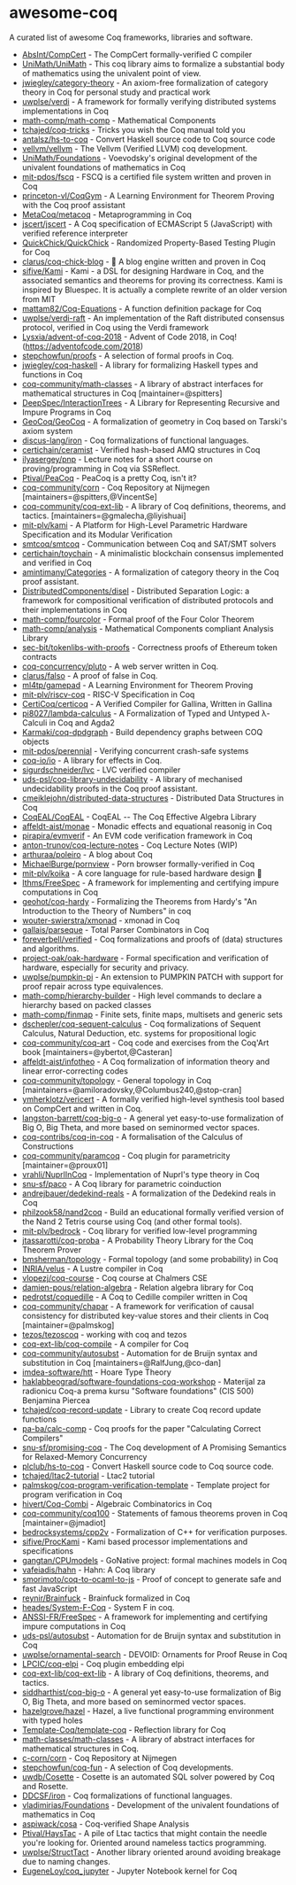 # awesome-coq

A curated list of awesome Coq frameworks, libraries and software.

* [AbsInt/CompCert](https://github.com/AbsInt/CompCert) - The CompCert formally-verified C compiler
* [UniMath/UniMath](https://github.com/UniMath/UniMath) - This coq library aims to formalize a substantial body of mathematics using the univalent point of view.
* [jwiegley/category-theory](https://github.com/jwiegley/category-theory) - An axiom-free formalization of category theory in Coq for personal study and practical work
* [uwplse/verdi](https://github.com/uwplse/verdi) - A framework for formally verifying distributed systems implementations in Coq
* [math-comp/math-comp](https://github.com/math-comp/math-comp) - Mathematical Components
* [tchajed/coq-tricks](https://github.com/tchajed/coq-tricks) - Tricks you wish the Coq manual told you
* [antalsz/hs-to-coq](https://github.com/antalsz/hs-to-coq) - Convert Haskell source code to Coq source code
* [vellvm/vellvm](https://github.com/vellvm/vellvm) - The Vellvm (Verified LLVM) coq development.
* [UniMath/Foundations](https://github.com/UniMath/Foundations) - Voevodsky's original development of the univalent foundations of mathematics in Coq
* [mit-pdos/fscq](https://github.com/mit-pdos/fscq) - FSCQ is a certified file system written and proven in Coq
* [princeton-vl/CoqGym](https://github.com/princeton-vl/CoqGym) - A Learning Environment for Theorem Proving with the Coq proof assistant
* [MetaCoq/metacoq](https://github.com/MetaCoq/metacoq) - Metaprogramming in Coq
* [jscert/jscert](https://github.com/jscert/jscert) - A Coq specification of ECMAScript 5 (JavaScript) with verified reference interpreter
* [QuickChick/QuickChick](https://github.com/QuickChick/QuickChick) - Randomized Property-Based Testing Plugin for Coq
* [clarus/coq-chick-blog](https://github.com/clarus/coq-chick-blog) - 🐣 A blog engine written and proven in Coq
* [sifive/Kami](https://github.com/sifive/Kami) - Kami - a DSL for designing Hardware in Coq, and the associated semantics and theorems for proving its correctness. Kami is inspired by Bluespec. It is actually a complete rewrite of an older version from MIT
* [mattam82/Coq-Equations](https://github.com/mattam82/Coq-Equations) - A function definition package for Coq
* [uwplse/verdi-raft](https://github.com/uwplse/verdi-raft) - An implementation of the Raft distributed consensus protocol, verified in Coq using the Verdi framework
* [Lysxia/advent-of-coq-2018](https://github.com/Lysxia/advent-of-coq-2018) - Advent of Code 2018, in Coq! (https://adventofcode.com/2018)
* [stepchowfun/proofs](https://github.com/stepchowfun/proofs) - A selection of formal proofs in Coq.
* [jwiegley/coq-haskell](https://github.com/jwiegley/coq-haskell) - A library for formalizing Haskell types and functions in Coq
* [coq-community/math-classes](https://github.com/coq-community/math-classes) - A library of abstract interfaces for mathematical structures in Coq [maintainer=@spitters]
* [DeepSpec/InteractionTrees](https://github.com/DeepSpec/InteractionTrees) - A Library for Representing Recursive and Impure Programs in Coq
* [GeoCoq/GeoCoq](https://github.com/GeoCoq/GeoCoq) - A formalization of geometry in Coq based on Tarski's axiom system
* [discus-lang/iron](https://github.com/discus-lang/iron) - Coq formalizations of functional languages.
* [certichain/ceramist](https://github.com/certichain/ceramist) - Verified hash-based AMQ structures in Coq
* [ilyasergey/pnp](https://github.com/ilyasergey/pnp) - Lecture notes for a short course on proving/programming in Coq via SSReflect.
* [Ptival/PeaCoq](https://github.com/Ptival/PeaCoq) - PeaCoq is a pretty Coq, isn't it?
* [coq-community/corn](https://github.com/coq-community/corn) - Coq Repository at Nijmegen [maintainers=@spitters,@VincentSe]
* [coq-community/coq-ext-lib](https://github.com/coq-community/coq-ext-lib) - A library of Coq definitions, theorems, and tactics. [maintainers=@gmalecha,@liyishuai]
* [mit-plv/kami](https://github.com/mit-plv/kami) - A Platform for High-Level Parametric Hardware Specification and its Modular Verification
* [smtcoq/smtcoq](https://github.com/smtcoq/smtcoq) - Communication between Coq and SAT/SMT solvers
* [certichain/toychain](https://github.com/certichain/toychain) - A minimalistic blockchain consensus implemented and verified in Coq
* [amintimany/Categories](https://github.com/amintimany/Categories) - A formalization of category theory in the Coq proof assistant.
* [DistributedComponents/disel](https://github.com/DistributedComponents/disel) - Distributed Separation Logic: a framework for compositional verification of distributed protocols and their implementations in Coq
* [math-comp/fourcolor](https://github.com/math-comp/fourcolor) - Formal proof of the Four Color Theorem
* [math-comp/analysis](https://github.com/math-comp/analysis) - Mathematical Components compliant Analysis Library
* [sec-bit/tokenlibs-with-proofs](https://github.com/sec-bit/tokenlibs-with-proofs) - Correctness proofs of Ethereum token contracts
* [coq-concurrency/pluto](https://github.com/coq-concurrency/pluto) - A web server written in Coq.
* [clarus/falso](https://github.com/clarus/falso) - A proof of false in Coq.
* [ml4tp/gamepad](https://github.com/ml4tp/gamepad) - A Learning Environment for Theorem Proving
* [mit-plv/riscv-coq](https://github.com/mit-plv/riscv-coq) - RISC-V Specification in Coq
* [CertiCoq/certicoq](https://github.com/CertiCoq/certicoq) - A Verified Compiler for Gallina, Written in Gallina
* [pi8027/lambda-calculus](https://github.com/pi8027/lambda-calculus) - A Formalization of Typed and Untyped λ-Calculi in Coq and Agda2
* [Karmaki/coq-dpdgraph](https://github.com/Karmaki/coq-dpdgraph) - Build dependency graphs between COQ objects
* [mit-pdos/perennial](https://github.com/mit-pdos/perennial) - Verifying concurrent crash-safe systems
* [coq-io/io](https://github.com/coq-io/io) - A library for effects in Coq.
* [sigurdschneider/lvc](https://github.com/sigurdschneider/lvc) - LVC verified compiler
* [uds-psl/coq-library-undecidability](https://github.com/uds-psl/coq-library-undecidability) - A library of mechanised undecidability proofs in the Coq proof assistant.
* [cmeiklejohn/distributed-data-structures](https://github.com/cmeiklejohn/distributed-data-structures) - Distributed Data Structures in Coq
* [CoqEAL/CoqEAL](https://github.com/CoqEAL/CoqEAL) - CoqEAL -- The Coq Effective Algebra Library
* [affeldt-aist/monae](https://github.com/affeldt-aist/monae) - Monadic effects and equational reasonig in Coq
* [pirapira/evmverif](https://github.com/pirapira/evmverif) - An EVM code verification framework in Coq
* [anton-trunov/coq-lecture-notes](https://github.com/anton-trunov/coq-lecture-notes) - Coq Lecture Notes (WIP)
* [arthuraa/poleiro](https://github.com/arthuraa/poleiro) - A blog about Coq
* [MichaelBurge/pornview](https://github.com/MichaelBurge/pornview) - Porn browser formally-verified in Coq
* [mit-plv/koika](https://github.com/mit-plv/koika) - A core language for rule-based hardware design 🦑
* [lthms/FreeSpec](https://github.com/lthms/FreeSpec) - A framework for implementing and certifying impure computations in Coq
* [geohot/coq-hardy](https://github.com/geohot/coq-hardy) - Formalizing the Theorems from Hardy's "An Introduction to the Theory of Numbers" in coq
* [wouter-swierstra/xmonad](https://github.com/wouter-swierstra/xmonad) - xmonad in Coq
* [gallais/parseque](https://github.com/gallais/parseque) - Total Parser Combinators in Coq
* [foreverbell/verified](https://github.com/foreverbell/verified) - Coq formalizations and proofs of (data) structures and algorithms.
* [project-oak/oak-hardware](https://github.com/project-oak/oak-hardware) - Formal specification and verification of hardware, especially for security and privacy.
* [uwplse/pumpkin-pi](https://github.com/uwplse/pumpkin-pi) - An extension to PUMPKIN PATCH with support for proof repair across type equivalences.
* [math-comp/hierarchy-builder](https://github.com/math-comp/hierarchy-builder) - High level commands to declare a hierarchy based on packed classes
* [math-comp/finmap](https://github.com/math-comp/finmap) - Finite sets, finite maps, multisets and generic sets
* [dschepler/coq-sequent-calculus](https://github.com/dschepler/coq-sequent-calculus) - Coq formalizations of Sequent Calculus, Natural Deduction, etc. systems for propositional logic
* [coq-community/coq-art](https://github.com/coq-community/coq-art) - Coq code and exercises from the Coq'Art book [maintainers=@ybertot,@Casteran]
* [affeldt-aist/infotheo](https://github.com/affeldt-aist/infotheo) - A Coq formalization of information theory and linear error-correcting codes
* [coq-community/topology](https://github.com/coq-community/topology) - General topology in Coq [maintainers=@amiloradovsky,@Columbus240,@stop-cran]
* [ymherklotz/vericert](https://github.com/ymherklotz/vericert) - A formally verified high-level synthesis tool based on CompCert and written in Coq.
* [langston-barrett/coq-big-o](https://github.com/langston-barrett/coq-big-o) - A general yet easy-to-use formalization of Big O, Big Theta, and more based on seminormed vector spaces.
* [coq-contribs/coq-in-coq](https://github.com/coq-contribs/coq-in-coq) - A formalisation of the Calculus of Constructions
* [coq-community/paramcoq](https://github.com/coq-community/paramcoq) - Coq plugin for parametricity [maintainer=@proux01]
* [vrahli/NuprlInCoq](https://github.com/vrahli/NuprlInCoq) - Implementation of Nuprl's type theory in Coq
* [snu-sf/paco](https://github.com/snu-sf/paco) - A Coq library for parametric coinduction
* [andrejbauer/dedekind-reals](https://github.com/andrejbauer/dedekind-reals) - A formalization of the Dedekind reals in Coq
* [philzook58/nand2coq](https://github.com/philzook58/nand2coq) - Build an educational formally verified version of the Nand 2 Tetris course using Coq (and other formal tools).
* [mit-plv/bedrock](https://github.com/mit-plv/bedrock) - Coq library for verified low-level programming
* [jtassarotti/coq-proba](https://github.com/jtassarotti/coq-proba) - A Probability Theory Library for the Coq Theorem Prover
* [bmsherman/topology](https://github.com/bmsherman/topology) - Formal topology (and some probability) in Coq
* [INRIA/velus](https://github.com/INRIA/velus) - A Lustre compiler in Coq
* [vlopezj/coq-course](https://github.com/vlopezj/coq-course) - Coq course at Chalmers CSE
* [damien-pous/relation-algebra](https://github.com/damien-pous/relation-algebra) - Relation algebra library for Coq
* [pedrotst/coquedille](https://github.com/pedrotst/coquedille) - A Coq to Cedille compiler written in Coq
* [coq-community/chapar](https://github.com/coq-community/chapar) - A framework for verification of causal consistency for distributed key-value stores and their clients in Coq [maintainer=@palmskog]
* [tezos/tezoscoq](https://github.com/tezos/tezoscoq) - working with coq and tezos
* [coq-ext-lib/coq-compile](https://github.com/coq-ext-lib/coq-compile) - A compiler for Coq
* [coq-community/autosubst](https://github.com/coq-community/autosubst) - Automation for de Bruijn syntax and substitution in Coq [maintainers=@RalfJung,@co-dan]
* [imdea-software/htt](https://github.com/imdea-software/htt) - Hoare Type Theory
* [haklabbeograd/software-foundations-coq-workshop](https://github.com/haklabbeograd/software-foundations-coq-workshop) - Materijal za radionicu Coq-a prema kursu "Software foundations" (CIS 500) Benjamina Piercea
* [tchajed/coq-record-update](https://github.com/tchajed/coq-record-update) - Library to create Coq record update functions
* [pa-ba/calc-comp](https://github.com/pa-ba/calc-comp) - Coq proofs for the paper "Calculating Correct Compilers"
* [snu-sf/promising-coq](https://github.com/snu-sf/promising-coq) - The Coq development of A Promising Semantics for Relaxed-Memory Concurrency
* [plclub/hs-to-coq](https://github.com/plclub/hs-to-coq) - Convert Haskell source code to Coq source code.
* [tchajed/ltac2-tutorial](https://github.com/tchajed/ltac2-tutorial) - Ltac2 tutorial
* [palmskog/coq-program-verification-template](https://github.com/palmskog/coq-program-verification-template) - Template project for program verification in Coq
* [hivert/Coq-Combi](https://github.com/hivert/Coq-Combi) - Algebraic Combinatorics in Coq
* [coq-community/coq100](https://github.com/coq-community/coq100) - Statements of famous theorems proven in Coq [maintainer=@jmadiot]
* [bedrocksystems/cpp2v](https://github.com/bedrocksystems/cpp2v) - Formalization of C++ for verification purposes.
* [sifive/ProcKami](https://github.com/sifive/ProcKami) - Kami based processor implementations and specifications
* [gangtan/CPUmodels](https://github.com/gangtan/CPUmodels) - GoNative project: formal machines models in Coq
* [vafeiadis/hahn](https://github.com/vafeiadis/hahn) - Hahn: A Coq library
* [smorimoto/coq-to-ocaml-to-js](https://github.com/smorimoto/coq-to-ocaml-to-js) - Proof of concept to generate safe and fast JavaScript
* [reynir/Brainfuck](https://github.com/reynir/Brainfuck) - Brainfuck formalized in Coq
* [heades/System-F-Coq](https://github.com/heades/System-F-Coq) - System F in coq.
* [ANSSI-FR/FreeSpec](https://github.com/ANSSI-FR/FreeSpec) - A framework for implementing and certifying impure computations in Coq
* [uds-psl/autosubst](https://github.com/uds-psl/autosubst) - Automation for de Bruijn syntax and substitution in Coq
* [uwplse/ornamental-search](https://github.com/uwplse/ornamental-search) - DEVOID: Ornaments for Proof Reuse in Coq
* [LPCIC/coq-elpi](https://github.com/LPCIC/coq-elpi) - Coq plugin embedding elpi
* [coq-ext-lib/coq-ext-lib](https://github.com/coq-ext-lib/coq-ext-lib) - A library of Coq definitions, theorems, and tactics.
* [siddharthist/coq-big-o](https://github.com/siddharthist/coq-big-o) - A general yet easy-to-use formalization of Big O, Big Theta, and more based on seminormed vector spaces.
* [hazelgrove/hazel](https://github.com/hazelgrove/hazel) - Hazel, a live functional programming environment with typed holes
* [Template-Coq/template-coq](https://github.com/Template-Coq/template-coq) - Reflection library for Coq
* [math-classes/math-classes](https://github.com/math-classes/math-classes) - A library of abstract interfaces for mathematical structures in Coq.
* [c-corn/corn](https://github.com/c-corn/corn) - Coq Repository at Nijmegen
* [stepchowfun/coq-fun](https://github.com/stepchowfun/coq-fun) - A selection of Coq developments.
* [uwdb/Cosette](https://github.com/uwdb/Cosette) - Cosette is an automated SQL solver powered by Coq and Rosette.
* [DDCSF/iron](https://github.com/DDCSF/iron) - Coq formalizations of functional languages.
* [vladimirias/Foundations](https://github.com/vladimirias/Foundations) - Development of the univalent foundations of mathematics in Coq
* [aspiwack/cosa](https://github.com/aspiwack/cosa) - Coq-verified Shape Analysis
* [Ptival/HaysTac](https://github.com/Ptival/HaysTac) - A pile of Ltac tactics that might contain the needle you're looking for. Oriented around nameless tactics programming.
* [uwplse/StructTact](https://github.com/uwplse/StructTact) - Another library oriented around avoiding breakage due to naming changes.
* [EugeneLoy/coq_jupyter](https://github.com/EugeneLoy/coq_jupyter) - Jupyter Notebook kernel for Coq
